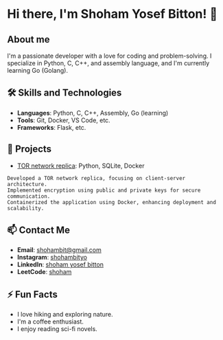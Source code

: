 # Hi there, I'm Shoham Yosef Bitton! 👋

## About me
I'm a passionate developer with a love for coding and problem-solving. I specialize in Python, C, C++, and assembly language, and I'm currently learning Go (Golang).

## 🛠️ Skills and Technologies
- **Languages**: Python, C, C++, Assembly, Go (learning)
- **Tools**: Git, Docker, VS Code, etc.
- **Frameworks**: Flask, etc.

## 🌟 Projects
- [TOR network replica](https://github.com/your_username/project1): Python, SQLite, Docker
```
Developed a TOR network replica, focusing on client-server architecture.
Implemented encryption using public and private keys for secure communication.
Containerized the application using Docker, enhancing deployment and scalability.
```
## 📫 Contact Me
- **Email**: [shohambit@gmail.com](mailto:shohambit@gmail.com)
- **Instagram**: [shohambityo](https://www.instagram.com/shohambityo/)
- **LinkedIn**: [shoham yosef bitton](https://www.linkedin.com/in/shohamyosefbitton/)
- **LeetCode**: [shoham](https://leetcode.com/u/user6286UI/)

## ⚡ Fun Facts
- I love hiking and exploring nature.
- I'm a coffee enthusiast.
- I enjoy reading sci-fi novels.
